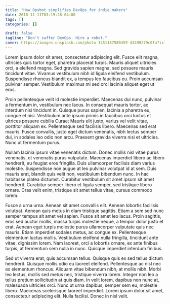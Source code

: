 ```yaml
---
title: "How Opsbot simplifies DevOps for indie makers"
date: 2018-11-11T03:19:28-04:00
tags: []
categories: []

draft: false
tagline: "Don't suffer DevOps. Hire a robot."
cover: https://images.unsplash.com/photo-1451187580459-43490279c0fa?ixlib=rb-0.3.5&ixid=eyJhcHBfaWQiOjEyMDd9&s=3f6e5055d9ad1d603fd364c11823d026
---
```


Lorem ipsum dolor sit amet, consectetur adipiscing elit. Fusce elit magna, ultricies quis tortor eget, pharetra placerat turpis. Mauris aliquet ultricies orci, a eleifend magna. Sed gravida sapien magna, sed posuere mauris tincidunt vitae. Vivamus vestibulum nibh id ligula eleifend vestibulum. Suspendisse rhoncus blandit ex, a tempus leo faucibus eu. Proin accumsan pulvinar semper. Vestibulum maximus mi sed orci lacinia aliquet eget ut eros.

Proin pellentesque velit id molestie imperdiet. Maecenas dui nunc, pulvinar a fermentum in, vestibulum nec lacus. In consequat mauris tortor, ac interdum nisi tincidunt in. Quisque purus sapien, lacinia a pharetra eu, congue et nisi. Vestibulum ante ipsum primis in faucibus orci luctus et ultrices posuere cubilia Curae; Mauris elit justo, varius vel velit vitae, porttitor aliquam ex. Pellentesque sed facilisis libero. Maecenas sed erat mauris. Fusce convallis, justo eget dictum venenatis, nibh lectus semper dui, in sodales leo odio non arcu. Praesent gravida viverra nisi et ultricies. Nunc ut fermentum purus.

Nullam lacinia ipsum vitae venenatis dictum. Donec mollis nisl vitae purus venenatis, et venenatis purus vulputate. Maecenas imperdiet libero ac libero hendrerit, eu feugiat eros fringilla. Duis ullamcorper facilisis diam varius molestie. Suspendisse non augue at leo pulvinar volutpat id at sem. Duis mauris erat, blandit quis velit non, vestibulum bibendum nunc. In hac habitasse platea dictumst. Curabitur vestibulum sit amet ipsum sit amet hendrerit. Curabitur semper libero et ligula semper, sed tristique libero ornare. Cras velit enim, tristique sit amet tellus vitae, cursus commodo lorem.

Fusce a urna urna. Aenean sit amet convallis elit. Aenean lobortis facilisis volutpat. Aenean quis metus in diam tristique sagittis. Etiam a sem sed nunc semper tempus sit amet vel sapien. Fusce sit amet leo lacus. Proin sagittis, eros sed auctor mollis, massa turpis molestie neque, a tempor dolor justo et erat. Aenean eget turpis molestie purus ullamcorper vulputate quis nec mauris. Etiam imperdiet sodales metus, ac congue ex. Pellentesque elementum luctus mollis. Vestibulum eleifend nulla fringilla, tincidunt ante vitae, dignissim lorem. Nam laoreet, orci a lobortis ornare, ex ante finibus turpis, at fermentum sem nulla in nunc. Quisque imperdiet interdum finibus.

Sed ut viverra erat, quis accumsan tellus. Quisque quis ex sed tellus dictum hendrerit. Quisque mollis odio eu laoreet eleifend. Pellentesque ac nisl nec ex elementum rhoncus. Aliquam vitae bibendum nibh, at mollis nibh. Morbi leo lectus, mollis sed metus nec, tristique viverra lorem. Integer non leo a tellus pretium sollicitudin at quis diam. In velit lorem, dapibus non nunc at, malesuada ultricies orci. Nunc ut urna dapibus, semper sem eu, molestie libero. Maecenas scelerisque laoreet imperdiet. Lorem ipsum dolor sit amet, consectetur adipiscing elit. Nulla facilisi. Donec in nisl velit.